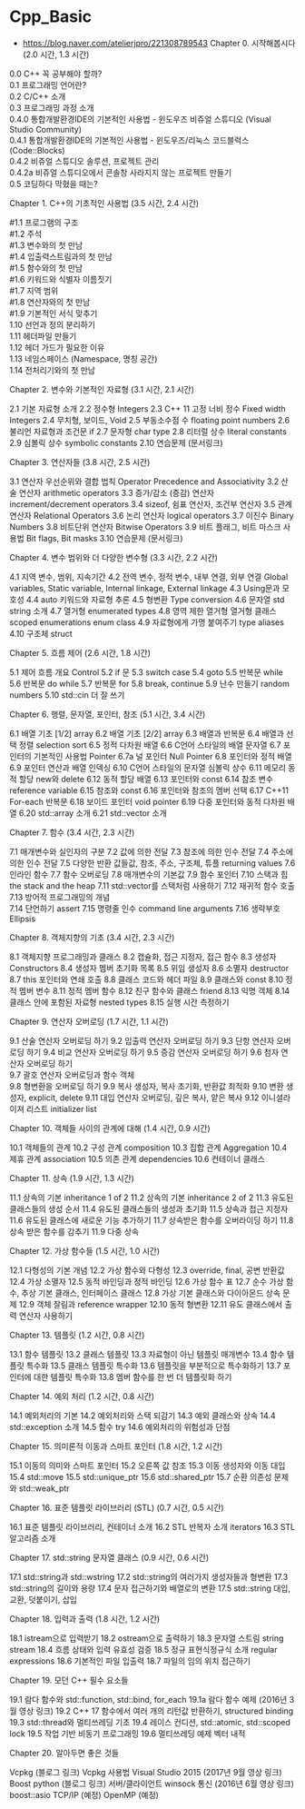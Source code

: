 # Cpp_Basic
- https://blog.naver.com/atelierjpro/221308789543
Chapter 0. 시작해봅시다 (2.0 시간, 1.3 시간)

0.0 C++ 꼭 공부해야 할까?  
0.1 프로그래밍 언어란?   
0.2 C/C++ 소개  
0.3 프로그래밍 과정 소개  
0.4.0 통합개발환경IDE의 기본적인 사용법 - 윈도우즈  비쥬얼 스튜디오 (Visual Studio Community)  
0.4.1 통합개발환경IDE의 기본적인 사용법 - 윈도우즈/리눅스 코드블럭스(Code::Blocks)  
0.4.2 비쥬얼 스튜디오 솔루션, 프로젝트 관리  
0.4.2a 비쥬얼 스튜디오에서 콘솔창 사라지지 않는 프로젝트 만들기  
0.5 코딩하다 막혔을 때는?  
  
Chapter 1. C++의 기초적인 사용법 (3.5 시간, 2.4 시간)  
  
#1.1 프로그램의 구조  
#1.2 주석  
#1.3 변수와의 첫 만남  
#1.4 입출력스트림과의 첫 만남  
#1.5 함수와의 첫 만남  
#1.6 키워드와 식별자 이름짓기  
#1.7 지역 범위  
#1.8 연산자와의 첫 만남  
#1.9 기본적인 서식 맞추기  
1.10 선언과 정의 분리하기  
1.11 헤더파일 만들기  
1.12 헤더 가드가 필요한 이유  
1.13 네임스페이스 (Namespace, 명칭 공간)  
1.14 전처리기와의 첫 만남  
  
Chapter 2. 변수와 기본적인 자료형 (3.1 시간, 2.1 시간)  

2.1 기본 자료형 소개
2.2 정수형 Integers
2.3 C++ 11 고정 너비 정수 Fixed width Integers
2.4 무치형, 보이드, Void
2.5 부동소수점 수 floating point numbers
2.6 불리언 자료형과 조건문 if
2.7 문자형 char type
2.8 리터럴 상수 literal constants
2.9 심볼릭 상수 symbolic constants
2.10 연습문제 (문서링크)

Chapter 3. 연산자들 (3.8 시간, 2.5 시간)

3.1 연산자 우선순위와 결합 법칙 Operator Precedence and Associativity
3.2 산술 연산자 arithmetic operators
3.3 증가/감소 (증감) 연산자 increment/decrement operators
3.4 sizeof, 쉼표 연산자, 조건부 연산자
3.5 관계 연산자 Relational Operators
3.6 논리 연산자 logical operators
3.7 이진수 Binary Numbers
3.8 비트단위 연산자 Bitwise Operators
3.9 비트 플래그, 비트 마스크 사용법 Bit flags, Bit masks
3.10 연습문제 (문서링크)

Chapter 4. 변수 범위와 더 다양한 변수형 (3.3 시간, 2.2 시간)

4.1 지역 변수, 범위, 지속기간
4.2 전역 변수, 정적 변수, 내부 연결, 외부 연결 Global variables, Static variable, Internal linkage, External linkage
4.3 Using문과 모호성
4.4 auto 키워드와 자료형 추론
4.5 형변환 Type conversion
4.6 문자열 std string 소개
4.7 열거형 enumerated types
4.8 영역 제한 열거형 열거형 클래스 scoped enumerations enum class
4.9 자료형에게 가명 붙여주기 type aliases 
4.10 구조체 struct

Chapter 5. 흐름 제어 (2.6 시간, 1.8 시간)

5.1 제어 흐름 개요 Control
5.2 if 문
5.3 switch case
5.4 goto 
5.5 반복문 while
5.6 반복문 do while
5.7 반복문 for
5.8 break, continue
5.9 난수 만들기 random numbers
5.10 std::cin 더 잘 쓰기

Chapter 6. 행렬, 문자열, 포인터, 참조 (5.1 시간, 3.4 시간)

6.1 배열 기초 [1/2] array
6.2 배열 기초 [2/2] array
6.3 배열과 반복문
6.4 배열과 선택 정렬 selection sort
6.5 정적 다차원 배열
6.6 C언어 스타일의 배열 문자열
6.7 포인터의 기본적인 사용법 Pointer 
6.7a 널 포인터 Null Pointer
6.8 포인터와 정적 배열
6.9 포인터 연산과 배열 인덱싱
6.10 C언어 스타일의 문자열 심볼릭 상수
6.11 메모리 동적 할당 new와 delete
6.12 동적 할당 배열 
6.13 포인터와 const
6.14 참조 변수 reference variable
6.15 참조와 const
6.16 포인터와 참조의 멤버 선택
6.17 C++11 For-each 반복문
6.18 보이드 포인터 void pointer
6.19 다중 포인터와 동적 다차원 배열
6.20 std::array 소개
6.21 std::vector 소개

Chapter 7. 함수 (3.4 시간, 2.3 시간)

7.1 매개변수와 실인자의 구분
7.2 값에 의한 전달 
7.3 참조에 의한 인수 전달
7.4 주소에 의한 인수 전달
7.5 다양한 반환 값들값, 참조, 주소, 구조체, 튜플 returning values
7.6 인라인 함수 
7.7 함수 오버로딩 
7.8 매개변수의 기본값
7.9 함수 포인터
7.10 스택과 힙 the stack and the heap
7.11 std::vector를 스택처럼 사용하기
7.12 재귀적 함수 호출
7.13 방어적 프로그래밍의 개념  
7.14 단언하기 assert 
7.15 명령줄 인수 command line arguments
7.16 생략부호 Ellipsis

Chapter 8. 객체지향의 기초 (3.4 시간, 2.3 시간)

8.1 객체지향 프로그래밍과 클래스
8.2 캡슐화, 접근 지정자, 접근 함수 
8.3 생성자 Constructors
8.4 생성자 멤버 초기화 목록
8.5 위임 생성자
8.6 소멸자 destructor
8.7 this 포인터와 연쇄 호출
8.8 클래스 코드와 헤더 파일
8.9 클래스와 const
8.10 정적 멤버 변수
8.11 정적 멤버 함수
8.12 친구 함수와 클래스 friend 
8.13 익명 객체
8.14 클래스 안에 포함된 자료형 nested types
8.15 실행 시간 측정하기

Chapter 9. 연산자 오버로딩 (1.7 시간, 1.1 시간)

9.1 산술 연산자 오버로딩 하기
9.2 입출력 연산자 오버로딩 하기
9.3 단항 연산자 오버로딩 하기
9.4 비교 연산자 오버로딩 하기
9.5 증감 연산자 오버로딩 하기
9.6 첨자 연산자 오버로딩 하기  
9.7 괄호 연산자 오버로딩과 함수 객체    
9.8 형변환을 오버로딩 하기
9.9 복사 생성자, 복사 초기화, 반환값 최적화
9.10 변환 생성자, explicit, delete
9.11 대입 연산자 오버로딩, 깊은 복사, 얕은 복사
9.12 이니셜라이져 리스트 initializer list 

Chapter 10. 객체들 사이의 관계에 대해 (1.4 시간, 0.9 시간)

10.1 객체들의 관계
10.2 구성 관계 composition
10.3 집합 관계 Aggregation 
10.4 제휴 관계 association
10.5 의존 관계 dependencies
10.6 컨테이너 클래스

Chapter 11. 상속 (1.9 시간, 1.3 시간)

11.1 상속의 기본 inheritance 1 of 2
11.2 상속의 기본 inheritance 2 of 2
11.3 유도된 클래스들의 생성 순서
11.4 유도된 클래스들의 생성과 초기화
11.5 상속과 접근 지정자
11.6 유도된 클래스에 새로운 기능 추가하기 
11.7 상속받은 함수를 오버라이딩 하기
11.8 상속 받은 함수를 감추기
11.9 다중 상속

Chapter 12. 가상 함수들 (1.5 시간, 1.0 시간)

12.1 다형성의 기본 개념
12.2 가상 함수와 다형성 
12.3 override, final, 공변 반환값
12.4 가상 소멸자
12.5 동적 바인딩과 정적 바인딩
12.6 가상 함수 표 
12.7 순수 가상 함수, 추상 기본 클래스, 인터페이스 클래스
12.8 가상 기본 클래스와 다이아몬드 상속 문제 
12.9 객체 잘림과 reference wrapper
12.10 동적 형변환
12.11 유도 클래스에서 출력 연산자 사용하기

Chapter 13. 템플릿 (1.2 시간, 0.8 시간)

13.1 함수 템플릿
13.2 클래스 템플릿
13.3 자료형이 아닌 템플릿 매개변수
13.4 함수 템플릿 특수화
13.5 클래스 템플릿 특수화
13.6 템플릿을 부분적으로 특수화하기
13.7 포인터에 대한 템플릿 특수화
13.8 멤버 함수를 한 번 더 템플릿화 하기

Chapter 14. 예외 처리 (1.2 시간, 0.8 시간)

14.1 예외처리의 기본
14.2 예외처리와 스택 되감기
14.3 예외 클래스와 상속
14.4 std::exception 소개
14.5 함수 try
14.6 예외처리의 위험성과 단점

Chapter 15. 의미론적 이동과 스마트 포인터 (1.8 시간, 1.2 시간)

15.1 이동의 의미와 스마트 포인터
15.2 오른쪽 값 참조
15.3 이동 생성자와 이동 대입
15.4 std::move
15.5 std::unique_ptr
15.6 std::shared_ptr
15.7 순환 의존성 문제와 std::weak_ptr

Chapter 16. 표준 템플릿 라이브러리 (STL) (0.7 시간, 0.5 시간)

16.1 표준 템플릿 라이브러리, 컨테이너 소개
16.2 STL 반복자 소개 iterators
16.3 STL 알고리즘 소개

Chapter 17. std::string 문자열 클래스 (0.9 시간, 0.6 시간)

17.1 std::string과 std::wstring
17.2 std::string의 여러가지 생성자들과 형변환
17.3 std::string의 길이와 용량
17.4 문자 접근하기와 배열로의 변환
17.5 std::string 대입, 교환, 덧붙이기, 삽입

Chapter 18. 입력과 출력 (1.8 시간, 1.2 시간)

18.1 istream으로 입력받기
18.2 ostream으로 출력하기
18.3 문자열 스트림 string stream
18.4 흐름 상태와 입력 유효성 검증
18.5 정규 표현식정규식 소개 regular expressions 
18.6 기본적인 파일 입출력
18.7 파일의 임의 위치 접근하기

Chapter 19. 모던 C++ 필수 요소들

19.1 람다 함수와 std::function, std::bind, for_each
19.1a 람다 함수 예제 (2016년 3월 영상 링크)
19.2 C++ 17 함수에서 여러 개의 리턴값 반환하기, structured binding
19.3 std::thread와 멀티쓰레딩 기초
19.4 레이스 컨디션, std::atomic, std::scoped lock
19.5 작업 기반 비동기 프로그래밍
19.6 멀티쓰레딩 예제 벡터 내적

Chapter 20. 알아두면 좋은 것들

Vcpkg (블로그 링크)
Vcpkg 사용법 Visual Studio 2015 (2017년 9월 영상 링크)
Boost python (블로그 링크)
서버/클라이언트 winsock 통신 (2016년 6월 영상 링크)
boost::asio TCP/IP (예정)
OpenMP (예정)
